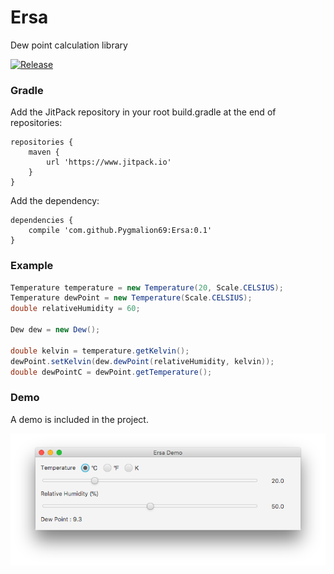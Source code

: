 # Ersa
Dew point calculation library

[![Release](https://jitpack.io/v/Pygmalion69/Ersa.svg)](https://jitpack.io/#Pygmalion69/Ersa)

### Gradle

Add the JitPack repository in your root build.gradle at the end of repositories:

```
repositories {
    maven {
        url 'https://www.jitpack.io'
    }
}
```

Add the dependency:

```
dependencies {
    compile 'com.github.Pygmalion69:Ersa:0.1'
}
```

### Example

```java
Temperature temperature = new Temperature(20, Scale.CELSIUS);
Temperature dewPoint = new Temperature(Scale.CELSIUS);
double relativeHumidity = 60;

Dew dew = new Dew();

double kelvin = temperature.getKelvin();
dewPoint.setKelvin(dew.dewPoint(relativeHumidity, kelvin));
double dewPointC = dewPoint.getTemperature();
```

### Demo

A demo is included in the project.

![Dew Point Demo](screenshot_demo.png "Dew Point Demo")

